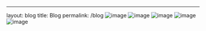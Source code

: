 ---
layout: blog
title: Blog
permalink: /blog
![image](https://user-images.githubusercontent.com/98058262/154499646-0d4ee283-4f6d-4ce6-a14e-38aa3d21441d.png)
![image](https://user-images.githubusercontent.com/98058262/154499688-9c791e86-f06a-4579-b810-bba87213bffe.png)
![image](https://user-images.githubusercontent.com/98058262/154499701-b61758c2-63ed-4390-8503-6e133d1f7110.png)
![image](https://user-images.githubusercontent.com/98058262/154499742-d7e323e4-d0cc-46b1-b495-a7bb875430dd.png)
![image](https://user-images.githubusercontent.com/98058262/154499857-2584b8a3-232f-4281-91af-93918729dc14.png)

